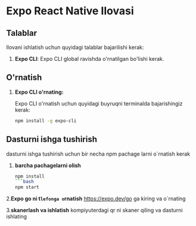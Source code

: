 # Expo React Native Ilovasi

## Talablar

Ilovani ishlatish uchun quyidagi talablar bajarilishi kerak:

1. **Expo CLI**: Expo CLI global ravishda o'rnatilgan bo'lishi kerak.

## O'rnatish

1. **Expo CLI o'rnating:**

   Expo CLI o'rnatish uchun quyidagi buyruqni terminalda bajarishingiz kerak:

   ```bash
   npm install -g expo-cli
## Dasturni ishga tushirish
dasturni ishga tushirish uchun bir necha npm pachage larni o`rnatish kerak

1. **barcha pachagelarni olish**
   ```bash
   npm install
   ```bash
   npm start
   
2.**Expo go ni t`lefonga o`rnatish**
   https://expo.dev/go ga kiring va o`rnating
   
3.**skanerlash va ishlatish**
 kompiyuterdagi qr ni skaner qiling va dasturni ishlating
